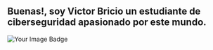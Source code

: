## Buenas!, soy Victor Bricio un estudiante de ciberseguridad apasionado por este mundo.
<img src="https://tryhackme-badges.s3.amazonaws.com/briciossj.png" alt="Your Image Badge" />








<!--
**VictorBricioSSJ/VictorBricioSSJ** is a ✨ _special_ ✨ repository because its `README.md` (this file) appears on your GitHub profile.

Here are some ideas to get you started:

- 🔭 I’m currently working on ...
- 🌱 I’m currently learning ...
- 👯 I’m looking to collaborate on ...
- 🤔 I’m looking for help with ...
- 💬 Ask me about ...
- 📫 How to reach me: ...
- 😄 Pronouns: ...
- ⚡ Fun fact: ...
-->
